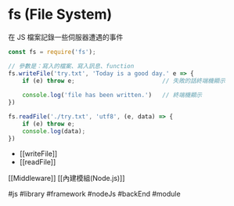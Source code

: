 # fs (File System)
在 JS 檔案記錄一些伺服器遭遇的事件
```js
const fs = require('fs');

// 參數是：寫入的檔案、寫入訊息、function
fs.writeFile('try.txt', 'Today is a good day.' e => {
	if (e) throw e;							// 失敗的話終端機顯示
	
	console.log('file has been written.')	// 終端機顯示
})
```
```js
fs.readFile('./try.txt', 'utf8', (e, data) => {
	if (e) throw e;
	console.log(data);
})
```

- [[writeFile]]
- [[readFile]]


[[Middleware]]
[[內建模組(Node.js)]]

#js #library #framework #nodeJs #backEnd #module